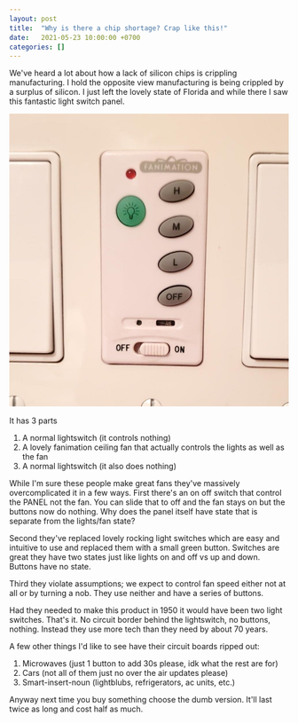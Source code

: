 ```yaml
---
layout: post
title:  "Why is there a chip shortage? Crap like this!"
date:   2021-05-23 10:00:00 +0700
categories: []
---
```


We've heard a lot about how a lack of silicon chips is crippling manufacturing. I hold the opposite view
manufacturing is being crippled by a surplus of silicon. I just left the lovely state of Florida and while
there I saw this fantastic light switch panel.

![A light switch followed by a panel with a toggle button followed by another lightswitch](/assets/images/crap.jpeg)

It has 3 parts

1. A normal lightswitch (it controls nothing)
2. A lovely fanimation ceiling fan that actually controls the lights as well as the fan
3. A normal lightswitch (it also does nothing)

While I'm sure these people make great fans they've massively overcomplicated it in a few ways.
First there's an on off switch that control the PANEL not the fan. You can slide that to off and the fan stays on but the buttons
now do nothing. Why does the panel itself have state that is separate from the lights/fan state? 

Second they've replaced lovely rocking light switches which are easy and intuitive to use and replaced them
with a small green button. Switches are great they have two states just like lights on and off vs up and down. 
Buttons have no state.

Third they violate assumptions; we expect to control fan speed either not at all or by
turning a nob. They use neither and have a series of buttons.

Had they needed to make this product in 1950 it would have been two light switches. That's it. No circuit border behind
the lightswitch, no buttons, nothing. Instead they use more tech than they need by about 70 years.

A few other things I'd like to see have their circuit boards ripped out:

1. Microwaves (just 1 button to add 30s please, idk what the rest are for)
2. Cars (not all of them just no over the air updates please)
3. Smart-insert-noun (lightblubs, refrigerators, ac units, etc.)

Anyway next time you buy something choose the dumb version. It'll last twice as long and cost half as much.